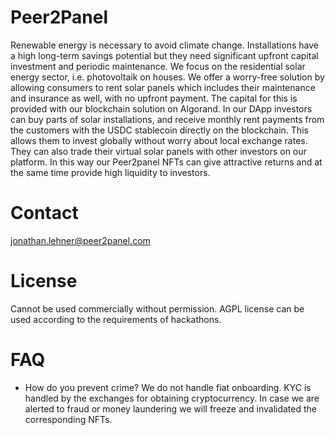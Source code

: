 # Peer2Panel
Renewable energy is necessary to avoid climate change. Installations have a high long-term savings potential but they need significant upfront capital investment and periodic maintenance. We focus on the residential solar energy sector, i.e. photovoltaik on houses. We offer a worry-free solution by allowing consumers to rent solar panels which includes their maintenance and insurance as well, with no upfront payment. The capital for this is provided with our blockchain solution on Algorand. In our DApp investors can buy parts of solar installations, and receive monthly rent payments from the customers with the USDC stablecoin directly on the blockchain. This allows them to invest globally without worry about local exchange rates. They can also trade their virtual solar panels with other investors on our platform. In this way our Peer2panel NFTs can give attractive returns and at the same time provide high liquidity to investors.

# Contact
jonathan.lehner@peer2panel.com

# License
Cannot be used commercially without permission. AGPL license can be used according to the requirements of hackathons.

# FAQ
- How do you prevent crime? We do not handle fiat onboarding. KYC is handled by the exchanges for obtaining cryptocurrency. In case we are alerted to fraud or money laundering we will freeze and invalidated the corresponding NFTs.
